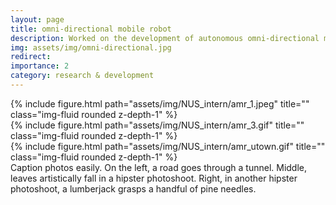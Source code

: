 ```yaml
---
layout: page
title: omni-directional mobile robot
description: Worked on the development of autonomous omni-directional mobile robot for consumer-based applications.
img: assets/img/omni-directional.jpg
redirect:
importance: 2
category: research & development
---
```




<div class="row">
    <div class="col-sm mt-3 mt-md-0">
        {% include figure.html path="assets/img/NUS_intern/amr_1.jpeg" title="" class="img-fluid rounded z-depth-1" %}
    </div>
    <div class="col-sm mt-3 mt-md-0">
        {% include figure.html path="assets/img/NUS_intern/amr_3.gif" title="" class="img-fluid rounded z-depth-1" %}
    </div>
    <div class="col-sm mt-3 mt-md-0">
        {% include figure.html path="assets/img/NUS_intern/amr_utown.gif" title="" class="img-fluid rounded z-depth-1" %}
    </div>
</div>
<div class="caption">
    Caption photos easily. On the left, a road goes through a tunnel. Middle, leaves artistically fall in a hipster photoshoot. Right, in another hipster photoshoot, a lumberjack grasps a handful of pine needles.
</div>
